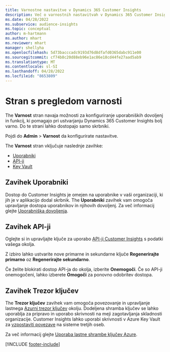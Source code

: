 ```yaml
---
title: Varnostne nastavitve v Dynamics 365 Customer Insights
description: Več o varnostnih nastavitvah v Dynamics 365 Customer Insights.
ms.date: 04/28/2022
ms.subservice: audience-insights
ms.topic: conceptual
author: m-hartmann
ms.author: mhart
ms.reviewer: mhart
manager: shellyha
ms.openlocfilehash: 5d73bacccadc9193d76d8dfafd0365dabc911e00
ms.sourcegitcommit: cf74b8c20d88eb96e1ac86e18cd44fe27aad5ab9
ms.translationtype: MT
ms.contentlocale: sl-SI
ms.lasthandoff: 04/28/2022
ms.locfileid: "8653809"
---
```

# <a name="security-overview-page"></a>Stran s pregledom varnosti

The **Varnost** stran navaja možnosti za konfiguriranje uporabniških dovoljenj in funkcij, ki pomagajo pri ustvarjanju Dynamics 365 Customer Insights bolj varno. Do te strani lahko dostopajo samo skrbniki. 

Pojdi do **Admin** > **Varnost** da konfigurirate nastavitve.

The **Varnost** stran vključuje naslednje zavihke:
- [Uporabniki](#users-tab)
- [API-ji](#apis-tab)
- [Key Vault](#key-vault-tab)

## <a name="users-tab"></a>Zavihek Uporabniki

Dostop do Customer Insights je omejen na uporabnike v vaši organizaciji, ki jih je v aplikacijo dodal skrbnik. The **Uporabniki** zavihek vam omogoča upravljanje dostopa uporabnikov in njihovih dovoljenj. Za več informacij glejte [Uporabniška dovoljenja](permissions.md).

## <a name="apis-tab"></a>Zavihek API-ji

Oglejte si in upravljajte ključe za uporabo [API-ji Customer Insights](apis.md) s podatki vašega okolja.

Z izbiro lahko ustvarite nove primarne in sekundarne ključe **Regenerirajte primarno** oz **Regenerirajte sekundarno**. 

Če želite blokirati dostop API-ja do okolja, izberite **Onemogoči**. Če so API-ji onemogočeni, lahko izberete **Omogoči** za ponovno odobritev dostopa.

## <a name="key-vault-tab"></a>Zavihek Trezor ključev

The **Trezor ključev** zavihek vam omogoča povezovanje in upravljanje lastnega [Azurni trezor ključev](/azure/key-vault/general/basic-concepts) okolju.
Dodeljena shramba ključev se lahko uporablja za pripravo in uporabo skrivnosti na meji zagotavljanja skladnosti organizacije. Customer Insights lahko uporabi skrivnosti v Azure Key Vault za [vzpostaviti povezave](connections.md) na sisteme tretjih oseb.

Za več informacij glejte [Uporaba lastne shrambe ključev Azure](use-azure-key-vault.md).


[!INCLUDE [footer-include](includes/footer-banner.md)]
